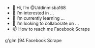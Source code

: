 - 👋 Hi, I’m @Uddinmisba168
- 👀 I’m interested in ...
- 🌱 I’m currently learning ...
- 💞️ I’m looking to collaborate on ...
- 📫 How to reach me  Facebook Scrape

<!---
Uddinmisba168/Uddinmisba168 is a ✨ special ✨ repository because its `README.md` (this file) appears on your GitHub profile.
You can click the Preview link to take a look at your changes.
--->
  g'glm [94 Facebook Scrape
  
  
  
 
